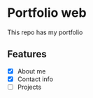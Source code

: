 # Portfolio web 
This repo has my portfolio
## Features
- [X] About me
- [X] Contact info
- [ ] Projects
